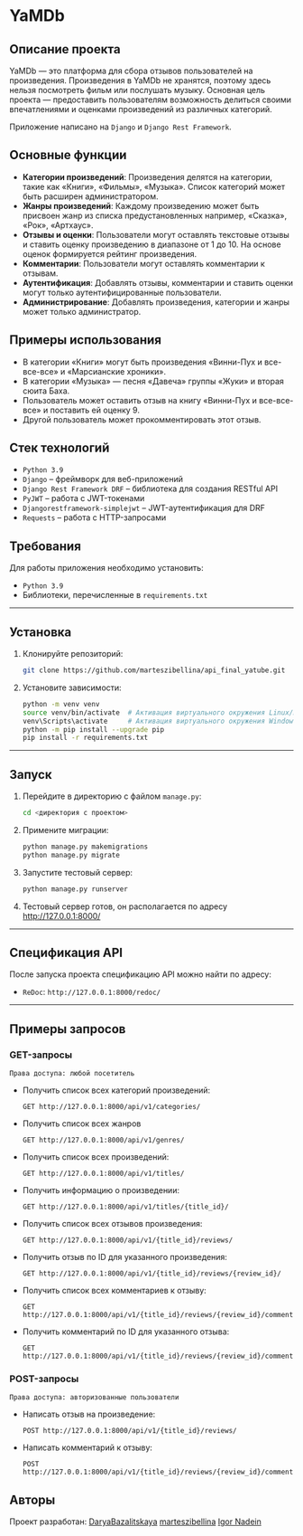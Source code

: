 # YaMDb

## Описание проекта

YaMDb — это платформа для сбора отзывов пользователей на произведения. Произведения в YaMDb не хранятся, поэтому здесь нельзя посмотреть фильм или послушать музыку. Основная цель проекта — предоставить пользователям возможность делиться своими впечатлениями и оценками произведений из различных категорий.

Приложение написано на `Django` и `Django Rest Framework`.

## Основные функции

- **Категории произведений**: Произведения делятся на категории, такие как «Книги», «Фильмы», «Музыка». Список категорий может быть расширен администратором.
- **Жанры произведений**: Каждому произведению может быть присвоен жанр из списка предустановленных например, «Сказка», «Рок», «Артхаус».
- **Отзывы и оценки**: Пользователи могут оставлять текстовые отзывы и ставить оценку произведению в диапазоне от 1 до 10. На основе оценок формируется рейтинг произведения.
- **Комментарии**: Пользователи могут оставлять комментарии к отзывам.
- **Аутентификация**: Добавлять отзывы, комментарии и ставить оценки могут только аутентифицированные пользователи.
- **Администрирование**: Добавлять произведения, категории и жанры может только администратор.

## Примеры использования

- В категории «Книги» могут быть произведения «Винни-Пух и все-все-все» и «Марсианские хроники».
- В категории «Музыка» — песня «Давеча» группы «Жуки» и вторая сюита Баха.
- Пользователь может оставить отзыв на книгу «Винни-Пух и все-все-все» и поставить ей оценку 9.
- Другой пользователь может прокомментировать этот отзыв.

## Стек технологий

- `Python 3.9`
- `Django` – фреймворк для веб-приложений
- `Django Rest Framework DRF` – библиотека для создания RESTful API
- `PyJWT` – работа с JWT-токенами
- `Djangorestframework-simplejwt` – JWT-аутентификация для DRF
- `Requests` – работа с HTTP-запросами

## Требования

Для работы приложения необходимо установить:

- `Python 3.9`
- Библиотеки, перечисленные в `requirements.txt`

---

## Установка

1. Клонируйте репозиторий:

   ```bash
   git clone https://github.com/marteszibellina/api_final_yatube.git
   ```

2. Установите зависимости:

   ```bash
   python -m venv venv
   source venv/bin/activate  # Активация виртуального окружения Linux/macOS
   venv\Scripts\activate     # Активация виртуального окружения Windows
   python -m pip install --upgrade pip
   pip install -r requirements.txt
   ```

---

## Запуск

1. Перейдите в директорию с файлом `manage.py`:

   ```bash
   cd <директория с проектом>
   ```

2. Примените миграции:

   ```bash
   python manage.py makemigrations
   python manage.py migrate
   ```

3. Запустите тестовый сервер:

   ```bash
   python manage.py runserver
   ```

4. Тестовый сервер готов, он располагается по адресу http://127.0.0.1:8000/

---

## Спецификация API

После запуска проекта спецификацию API можно найти по адресу:

- `ReDoc`: `http://127.0.0.1:8000/redoc/`

---

## Примеры запросов

### GET-запросы

`Права доступа: любой посетитель`

- Получить список всех категорий произведений:

  ```http
  GET http://127.0.0.1:8000/api/v1/categories/
  ```

- Получить список всех жанров

  ```http
  GET http://127.0.0.1:8000/api/v1/genres/
  ```

- Получить список всех произведений:

  ```http
  GET http://127.0.0.1:8000/api/v1/titles/
  ```

- Получить информацию о произведении:

  ```http
  GET http://127.0.0.1:8000/api/v1/titles/{title_id}/
  ```

- Получить список всех отзывов произведения:

  ```http
  GET http://127.0.0.1:8000/api/v1/{title_id}/reviews/
  ```

- Получить отзыв по ID для указанного произведения:

  ```http
  GET http://127.0.0.1:8000/api/v1/{title_id}/reviews/{review_id}/
  ```

- Получить список всех комментариев к отзыву:

  ```http
  GET http://127.0.0.1:8000/api/v1/{title_id}/reviews/{review_id}/comments/
  ```

- Получить комментарий по ID для указанного отзыва:

  ```http
  GET http://127.0.0.1:8000/api/v1/{title_id}/reviews/{review_id}/comments/{comment_id}/
  ```



### POST-запросы

`Права доступа: авторизованные пользователи`

- Написать отзыв на произведение:

  ```http
  POST http://127.0.0.1:8000/api/v1/{title_id}/reviews/
  ```

- Написать комментарий к отзыву:

  ```http
  POST http://127.0.0.1:8000/api/v1/{title_id}/reviews/{review_id}/comments/
  ```

## Авторы

Проект разработан:
[DaryaBazalitskaya](https://github.com/DaryaBazalitskaya)
[marteszibellina](https://github.com/marteszibellina)
[Igor Nadein](https://github.com/IgorNadein)
